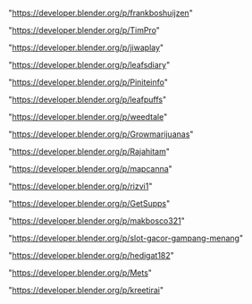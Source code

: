 "https://developer.blender.org/p/frankboshuijzen"

"https://developer.blender.org/p/TimPro"

"https://developer.blender.org/p/jiwaplay"

"https://developer.blender.org/p/leafsdiary"

"https://developer.blender.org/p/Piniteinfo"

"https://developer.blender.org/p/leafpuffs"

"https://developer.blender.org/p/weedtale"

"https://developer.blender.org/p/Growmarijuanas"

"https://developer.blender.org/p/Rajahitam"

"https://developer.blender.org/p/mapcanna"

"https://developer.blender.org/p/rizvi1"

"https://developer.blender.org/p/GetSupps"

"https://developer.blender.org/p/makbosco321"

"https://developer.blender.org/p/slot-gacor-gampang-menang"

"https://developer.blender.org/p/hedigat182"

"https://developer.blender.org/p/Mets"

"https://developer.blender.org/p/kreetirai"

 
